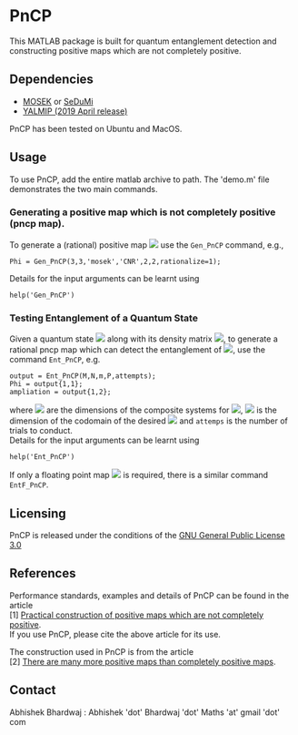 # PnCP

This MATLAB package is built for quantum entanglement detection and constructing positive maps which are not completely positive.  

## Dependencies
- [MOSEK](https://www.mosek.com/) or [SeDuMi](https://sedumi.ie.lehigh.edu/)
- [YALMIP (2019 April release)](https://yalmip.github.io/R20190425) 

PnCP has been tested on Ubuntu and MacOS. 


## Usage
To use PnCP, add the entire matlab archive to path. The 'demo.m' file demonstrates the two main commands. 
### Generating a positive map which is not completely positive (pncp map). 
To generate a (rational) positive map <img src="https://render.githubusercontent.com/render/math?math=\Phi:\mathbb{R}^{3\times 3}\mapsto\mathbb{R}^{3\times 3}"> use the ``Gen_PnCP`` command, e.g.,
```
Phi = Gen_PnCP(3,3,'mosek','CNR',2,2,rationalize=1);
```
Details for the input arguments can be learnt using
```
help('Gen_PnCP')
```
### Testing Entanglement of a Quantum State
Given a quantum state <img src="https://render.githubusercontent.com/render/math?math=\rho"> along with its density matrix <img src="https://render.githubusercontent.com/render/math?math=P">, to generate a rational pncp map which can detect the entanglement of <img src="https://render.githubusercontent.com/render/math?math=\rho">, use the command ``Ent_PnCP``, e.g.
```
output = Ent_PnCP(M,N,m,P,attempts);
Phi = output{1,1};
ampliation = output{1,2};
```
where <img src="https://render.githubusercontent.com/render/math?math=M, N"> are the dimensions of the composite systems for <img src="https://render.githubusercontent.com/render/math?math=\rho">, <img src="https://render.githubusercontent.com/render/math?math=m"> is the dimension of the codomain of the desired <img src="https://render.githubusercontent.com/render/math?math=\Phi"> and ``attemps`` is the number of trials to conduct.  
Details for the input arguments can be learnt using
```
help('Ent_PnCP')
```
If only a floating point map <img src="https://render.githubusercontent.com/render/math?math=\Phi"> is required, there is a similar command ``EntF_PnCP``.

## Licensing 
PnCP is released under the conditions of the [GNU General Public License 3.0](https://www.gnu.org/licenses/gpl-3.0.html)

## References
Performance standards, examples and details of PnCP can be found in the article  
[1] [Practical construction of positive maps which are not completely positive](https://arxiv.org/abs/2001.01181).  
If you use PnCP, please cite the above article for its use.  

The construction used in PnCP is from the article  
[2] [There are many more positive maps than completely positive maps](https://academic.oup.com/imrn/article/2019/11/3313/4210362?login=true).

## Contact
Abhishek Bhardwaj : Abhishek 'dot' Bhardwaj 'dot' Maths 'at' gmail 'dot' com
